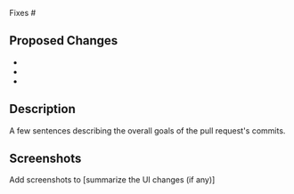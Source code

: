 Fixes #

## Proposed Changes

  -
  -
  -

## Description
A few sentences describing the overall goals of the pull request's commits.

## Screenshots
Add screenshots to [summarize the UI changes (if any)]